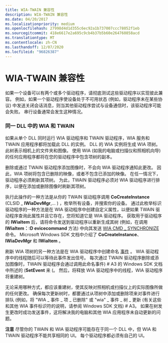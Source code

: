 ```yaml
---
title: WIA-TWAIN 兼容性
description: WIA-TWAIN 兼容性
ms.date: 04/20/2017
ms.localizationpriority: medium
ms.openlocfilehash: 27998d4d1d355c6ec92a1b737007ccc78052f1eb
ms.sourcegitcommit: 418e6617e2a695c9cb4b37b5b60e264760858acd
ms.translationtype: MT
ms.contentlocale: zh-CN
ms.lasthandoff: 12/07/2020
ms.locfileid: "96826387"
---
```

# <a name="wia-twain-compatibility"></a>WIA-TWAIN 兼容性





如果一个设备可以有两个或多个驱动程序，请彻底测试这些驱动程序以实现彼此兼容。 例如，如果一个驱动程序使设备处于不可用状态 (例如，驱动程序未在某些协议) 中发送关闭会话消息，则当其他驱动程序尝试与设备通信时，该驱动程序可能会失败。 串行设备通常会发生这种情况。

### <a name="wia-and-twain-in-the-same-dll"></a>同一 DLL 中的 WIA 和 TWAIN

如果从单个 DLL 同时运行 WIA 驱动程序和 TWAIN 驱动程序，WIA 服务和 TWAIN 应用程序都将加载此 DLL 的实例。 DLL 的 WIA 实例将生成 WIA 项树。 此树表示相机上的文件夹和图像。 使用 WIA (如我的电脑或扫描仪和照相机向导) 的任何应用程序都将在您的驱动程序中包含项树的副本。

删除或通过 TWAIN 驱动程序添加图像时，不会向 WIA 驱动程序通知此更改。 因此，WIA 项树将包含已删除的映像，或者不包含已添加的映像。 在任一情况下，驱动程序必须刷新其项树。 为此，TWAIN 驱动程序必须对 WIA 驱动程序进行排序，以便在添加或删除图像时刷新其项树。

执行此操作的一种方法是从你的 TWAIN 驱动程序调用 **CoCreateInstance** (CLSID \_ **IWiaDevMgr**,... ) ，枚举所有设备，并搜索你的设备。 通过此枚举标识驱动程序的一种方法是在 WIA 驱动程序中创建自定义属性，以便如果 TWAIN 驱动程序查询此属性并且它存在，您将知道它是 WIA 驱动程序。 获取用于驱动程序的 **IWiaItem** 后，请将命令发送到驱动程序以重新生成其树 (例如，在调用 **IWiaItem：:D evicecommand** 方法) 中向其发送 [WIA CMD \_ SYNCHRONIZE](wia-driver-command-support.md)命令。 Microsoft Windows SDK 文档中介绍了 **CoCreateInstance**、 **IWiaDevMgr** 和 **IWiaItem** 。

刷新 WIA 项树的另一种方法是在 WIA 驱动程序中创建命名 [事件](wia-driver-event-support.md) 。 WIA 驱动程序中的线程随后可以等待此事件发出信号。 每次通过 TWAIN 驱动程序删除或添加图像时，TWAIN 驱动程序会通过调用此命名事件) # A3 的 Windows SDK 文档中所述的 (**SetEvent** 来 (。 然后，将释放 WIA 驱动程序中的线程，WIA 驱动程序将重建树。

无论采用哪种方式，都应该重建树，使其反映对照相机或扫描仪上的实际图像所做的任何更改。 确保每次更新树时，都要通过从项树中添加或删除项来对事件进行排队 (例如，将 "WIA \_ 事件 \_ 项 \_ 已删除" 或 "wia" \_ 事件 \_ 树 \_ 更新 (有关这些和其他 WIA 事件标识符的说明，请参阅 Windows SDK 文档) # A3。 如果在树发生更改时成功发送事件，这将解决我的电脑和其他 WIA 应用程序未自动更新的问题。

**注意**   尽管你的 TWAIN 和 WIA 驱动程序可能存在于同一个 DLL 中，但 WIA 和 TWAIN 驱动程序不能共享相同的 UI。 每个驱动程序都必须有自己的 UI。

 

 

 




